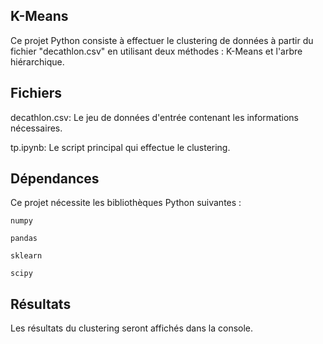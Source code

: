 ## K-Means

Ce projet Python consiste à effectuer le clustering de données à partir du fichier "decathlon.csv" en utilisant deux méthodes : K-Means et l'arbre hiérarchique.


## Fichiers

decathlon.csv: Le jeu de données d'entrée contenant les informations nécessaires.

tp.ipynb: Le script principal qui effectue le clustering.


## Dépendances

Ce projet nécessite les bibliothèques Python suivantes :
```
numpy

pandas

sklearn

scipy

```

## Résultats

Les résultats du clustering seront affichés dans la console.
